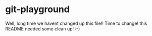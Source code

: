 # git-playground

Well, long time we havent changed up this file!! Time to change! this README needed some clean up! :-)

